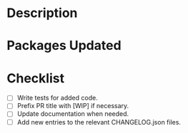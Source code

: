 <!-- Please write an overview description of what this pull request is about -->
# Description

<!-- What packages have you updated? How were they changed? -->
# Packages Updated

<!-- Make sure that all of the points below are checked -->
# Checklist

- [ ] Write tests for added code.
- [ ] Prefix PR title with [WIP] if necessary.
- [ ] Update documentation when needed.
- [ ] Add new entries to the relevant CHANGELOG.json files.
